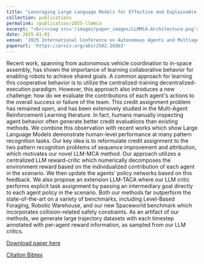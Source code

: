 ```yaml
---
title: "Leveraging Large Language Models for Effective and Explainable Multi-Agent Credit Assignment"
collection: publications
permalink: /publication/2025-llmmca
excerpt: "<br/><img src='/images/paper_images/LLMMCA-Architecture.png'><br/>Robots collaborating for shared goals face a challenge: determining each agent's contribution to team success or failure. This paper introduces LLM-MCA and LLM-TACA, methods that use Large Language Models to assign credit and even tasks to individual agents, significantly outperforming existing approaches."
date: 2025-01-01
venue: '2025 International Conference on Autonomous Agents and Multiagent Systems (AAMAS)'
paperurl: 'https://arxiv.org/abs/2502.16863'
---
```


Recent work, spanning from autonomous vehicle coordination to in-space assembly, has shown the importance of learning collaborative behavior for enabling robots to achieve shared goals. A common approach for learning this cooperative behavior is to utilize the centralized-training decentralized-execution paradigm. However, this approach also introduces a new challenge: how do we evaluate the contributions of each agent's actions to the overall success or failure of the team. This credit assignment problem has remained open, and has been extensively studied in the Multi-Agent Reinforcement Learning literature. In fact, humans manually inspecting agent behavior often generate better credit evaluations than existing methods. We combine this observation with recent works which show Large Language Models demonstrate human-level performance at many pattern recognition tasks. Our key idea is to reformulate credit assignment to the two pattern recognition problems of sequence improvement and attribution, which motivates our novel LLM-MCA method. Our approach utilizes a centralized LLM reward-critic which numerically decomposes the environment reward based on the individualized contribution of each agent in the scenario. We then update the agents' policy networks based on this feedback. We also propose an extension LLM-TACA where our LLM critic performs explicit task assignment by passing an intermediary goal directly to each agent policy in the scenario. Both our methods far outperform the state-of-the-art on a variety of benchmarks, including Level-Based Foraging, Robotic Warehouse, and our new Spaceworld benchmark which incorporates collision-related safety constraints. As an artifact of our methods, we generate large trajectory datasets with each timestep annotated with per-agent reward information, as sampled from our LLM critics. 

[Download paper here](https://arxiv.org/abs/2502.16863)

[Citation Bibtex](https://scholar.googleusercontent.com/scholar.bib?q=info:Lg_P_Sx69wEJ:scholar.google.com/&output=citation&scisdr=CgLNbWlnENbzgYX8Oro:AAZF9b8AAAAAaDj6Irq3y3o_cL3PBtfMs4x2fSI&scisig=AAZF9b8AAAAAaDj6InNHmuJHcEbiU3T4CGnva4s&scisf=4&ct=citation&cd=-1&hl=en&scfhb=1)